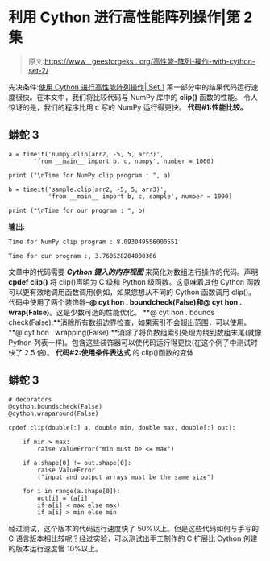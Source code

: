 # 利用 Cython 进行高性能阵列操作|第 2 集

> 原文:[https://www . geesforgeks . org/高性能-阵列-操作-with-cython-set-2/](https://www.geeksforgeeks.org/high-performance-array-operations-with-cython-set-2/)

先决条件:[使用 Cython 进行高性能阵列操作| Set 1](https://www.geeksforgeeks.org/high-performance-array-operations-with-cython-set-1/)
第一部分中的结果代码运行速度很快。在本文中，我们将比较代码与 NumPy 库中的 **clip()** 函数的性能。
令人惊讶的是，我们的程序比用 c 写的 NumPy 运行得更快。
**代码#1:性能比较。**

## 蟒蛇 3

```
a = timeit('numpy.clip(arr2, -5, 5, arr3)',
       'from __main__ import b, c, numpy', number = 1000)

print ("\nTime for NumPy clip program : ", a)

b = timeit('sample.clip(arr2, -5, 5, arr3)',
           'from __main__ import b, c, sample', number = 1000)

print ("\nTime for our program : ", b)
```

**输出:**

```
Time for NumPy clip program : 8.093049556000551

Time for our program :, 3.760528204000366
```

文章中的代码需要 ***Cython 键入的内存视图*** 来简化对数组进行操作的代码。声明 **cpdef clip()** 将 clip()声明为 C 级和 Python 级函数。这意味着其他 Cython 函数可以更有效地调用函数调用(例如，如果您想从不同的 Cython 函数调用 clip()。
代码中使用了两个装饰器–**@ cyt hon . boundcheck(False)**和**@ cyt hon . wrap(False)**。这是少数可选的性能优化。
**@ cyt hon . bounds check(False):**消除所有数组边界检查，如果索引不会超出范围，可以使用。
**@ cyt hon . wrapping(False):**消除了将负数组索引处理为绕到数组末尾(就像 Python 列表一样)。包含这些装饰器可以使代码运行得更快(在这个例子中测试时快了 2.5 倍)。
**代码#2:使用条件表达式**
的 clip()函数的变体

## 蟒蛇 3

```
# decorators
@cython.boundscheck(False)
@cython.wraparound(False)

cpdef clip(double[:] a, double min, double max, double[:] out):

    if min > max:
        raise ValueError("min must be <= max")

    if a.shape[0] != out.shape[0]:
        raise ValueError
        ("input and output arrays must be the same size")

    for i in range(a.shape[0]):
        out[i] = (a[i]
        if a[i] < max else max)
        if a[i] > min else min
```

经过测试，这个版本的代码运行速度快了 50%以上。但是这些代码如何与手写的 C 语言版本相比较呢？经过实验，可以测试出手工制作的 C 扩展比 Cython 创建的版本运行速度慢 10%以上。